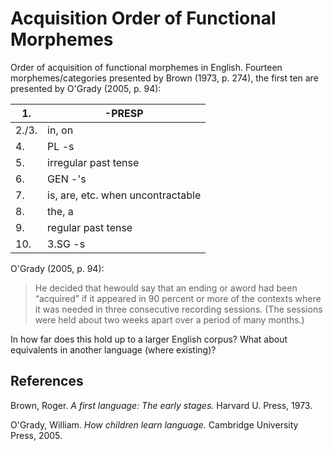 # Acquisition Order of Functional Morphemes

Order of acquisition of functional morphemes in English. Fourteen morphemes/categories presented by Brown (1973, p. 274), the first ten are presented by O'Grady (2005, p. 94):

| 1.    | -PRESP                            |
|-------|-----------------------------------|
| 2./3. | in, on                            |
| 4.    | PL -s                             |
| 5.    | irregular past tense              |
| 6.    | GEN -'s                           |
| 7.    | is, are, etc. when uncontractable |
| 8.    | the, a                            |
| 9.    | regular past tense                |
| 10.   | 3.SG -s                           |

O'Grady (2005, p. 94):
> He decided that hewould say that an ending or aword had been “acquired” if it appeared in 90 percent or more of the contexts where it was needed in three consecutive recording sessions. (The sessions were held about two weeks apart over a period of many months.)

In how far does this hold up to a larger English corpus? What about equivalents in another language (where existing)?

## References

Brown, Roger. _A first language: The early stages._ Harvard U. Press, 1973.

O'Grady, William. _How children learn language._ Cambridge University Press, 2005.